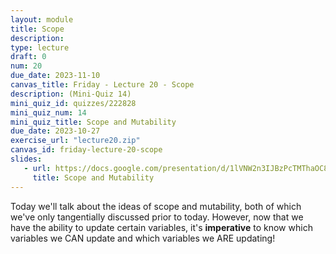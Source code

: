 ```yaml
---
layout: module
title: Scope
description:
type: lecture
draft: 0
num: 20
due_date: 2023-11-10
canvas_title: Friday - Lecture 20 - Scope
description: (Mini-Quiz 14)
mini_quiz_id: quizzes/222828
mini_quiz_num: 14
mini_quiz_title: Scope and Mutability
due_date: 2023-10-27
exercise_url: "lecture20.zip"
canvas_id: friday-lecture-20-scope
slides:
   - url: https://docs.google.com/presentation/d/1lVNW2n3IJBzPcTMThaOC83gDP9aWVxpyvtftpUJVJBc/edit?usp=sharing
     title: Scope and Mutability
---
```


Today we'll talk about the ideas of scope and mutability, both of which we've only tangentially discussed prior to today. However, now that we have the ability to update certain variables, it's **imperative** to know which variables we CAN update and which variables we ARE updating!